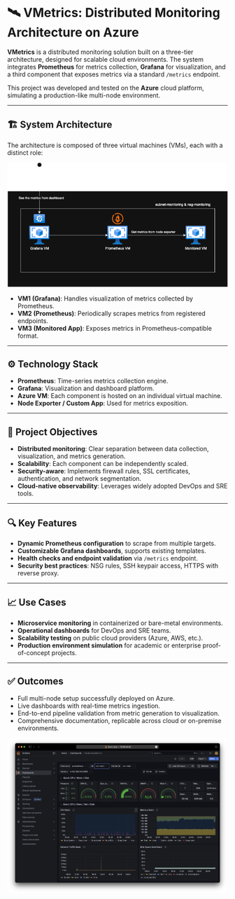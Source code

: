 # 🛰️ VMetrics: Distributed Monitoring Architecture on Azure

**VMetrics** is a distributed monitoring solution built on a three-tier architecture, designed for scalable cloud environments. The system integrates **Prometheus** for metrics collection, **Grafana** for visualization, and a third component that exposes metrics via a standard `/metrics` endpoint.

This project was developed and tested on the **Azure** cloud platform, simulating a production-like multi-node environment.

---

## 🏗️ System Architecture

The architecture is composed of three virtual machines (VMs), each with a distinct role:

![Architettura VMetrics](assets/vms_architecture.png)

- **VM1 (Grafana)**: Handles visualization of metrics collected by Prometheus.
- **VM2 (Prometheus)**: Periodically scrapes metrics from registered endpoints.
- **VM3 (Monitored App)**: Exposes metrics in Prometheus-compatible format.

---

## ⚙️ Technology Stack

- **Prometheus**: Time-series metrics collection engine.
- **Grafana**: Visualization and dashboard platform.
- **Azure VM**: Each component is hosted on an individual virtual machine.
- **Node Exporter / Custom App**: Used for metrics exposition.

---

## 🎯 Project Objectives

- **Distributed monitoring**: Clear separation between data collection, visualization, and metrics generation.
- **Scalability**: Each component can be independently scaled.
- **Security-aware**: Implements firewall rules, SSL certificates, authentication, and network segmentation.
- **Cloud-native observability**: Leverages widely adopted DevOps and SRE tools.

---

## 🔍 Key Features

- **Dynamic Prometheus configuration** to scrape from multiple targets.
- **Customizable Grafana dashboards**, supports existing templates.
- **Health checks and endpoint validation** via `/metrics` endpoint.
- **Security best practices**: NSG rules, SSH keypair access, HTTPS with reverse proxy.

---

## 📈 Use Cases

- **Microservice monitoring** in containerized or bare-metal environments.
- **Operational dashboards** for DevOps and SRE teams.
- **Scalability testing** on public cloud providers (Azure, AWS, etc.).
- **Production environment simulation** for academic or enterprise proof-of-concept projects.

---

## ✅ Outcomes

- Full multi-node setup successfully deployed on Azure.
- Live dashboards with real-time metrics ingestion.
- End-to-end pipeline validation from metric generation to visualization.
- Comprehensive documentation, replicable across cloud or on-premise environments.

![Descrizione alternativa](assets/dashboard.png)

